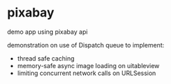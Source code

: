 # pixabay
demo app using pixabay api 

demonstration on use of Dispatch queue to implement:

- thread safe caching
- memory-safe async image loading on uitableview
- limiting concurrent network calls on URLSession
